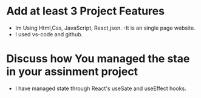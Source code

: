 # Add at least 3 Project Features
  - Im Using Html,Css, JavaScript, React,json.
   -It is an single page website.
   - I used vs-code and github. 
 

# Discuss how You managed the stae in your assinment project

- I have managed state through React's useSate and useEffect hooks.

